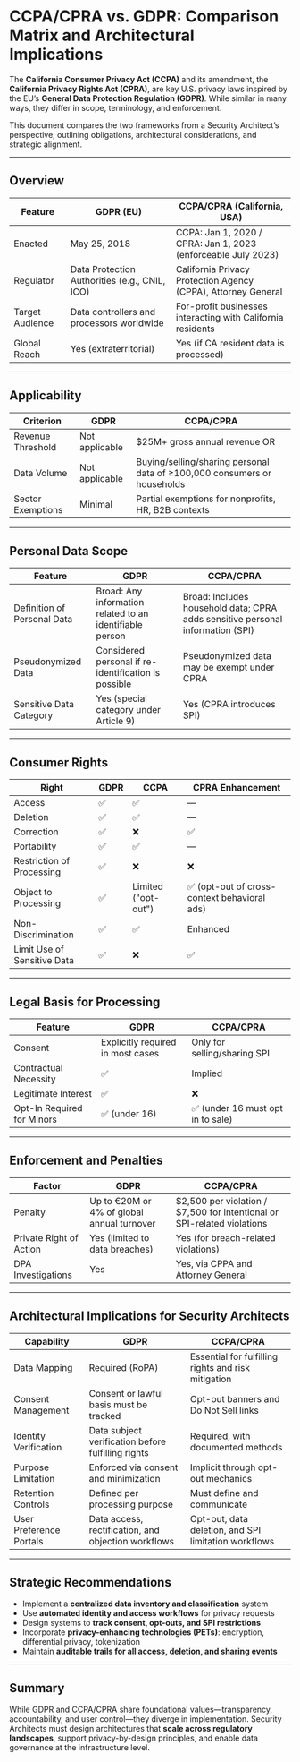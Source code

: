 # CCPA/CPRA vs. GDPR: Comparison Matrix and Architectural Implications

The **California Consumer Privacy Act (CCPA)** and its amendment, the **California Privacy Rights Act (CPRA)**, are key U.S. privacy laws inspired by the EU’s **General Data Protection Regulation (GDPR)**. While similar in many ways, they differ in scope, terminology, and enforcement.

This document compares the two frameworks from a Security Architect’s perspective, outlining obligations, architectural considerations, and strategic alignment.

---

## Overview

| Feature | GDPR (EU) | CCPA/CPRA (California, USA) |
|---------|-----------|------------------------------|
| Enacted | May 25, 2018 | CCPA: Jan 1, 2020 / CPRA: Jan 1, 2023 (enforceable July 2023) |
| Regulator | Data Protection Authorities (e.g., CNIL, ICO) | California Privacy Protection Agency (CPPA), Attorney General |
| Target Audience | Data controllers and processors worldwide | For-profit businesses interacting with California residents |
| Global Reach | Yes (extraterritorial) | Yes (if CA resident data is processed) |

---

## Applicability

| Criterion | GDPR | CCPA/CPRA |
|----------|------|------------|
| Revenue Threshold | Not applicable | $25M+ gross annual revenue OR |
| Data Volume | Not applicable | Buying/selling/sharing personal data of ≥100,000 consumers or households |
| Sector Exemptions | Minimal | Partial exemptions for nonprofits, HR, B2B contexts |

---

## Personal Data Scope

| Feature | GDPR | CCPA/CPRA |
|--------|------|------------|
| Definition of Personal Data | Broad: Any information related to an identifiable person | Broad: Includes household data; CPRA adds sensitive personal information (SPI) |
| Pseudonymized Data | Considered personal if re-identification is possible | Pseudonymized data may be exempt under CPRA |
| Sensitive Data Category | Yes (special category under Article 9) | Yes (CPRA introduces SPI) |

---

## Consumer Rights

| Right | GDPR | CCPA | CPRA Enhancement |
|-------|------|------|------------------|
| Access | ✅ | ✅ | — |
| Deletion | ✅ | ✅ | — |
| Correction | ✅ | ❌ | ✅ |
| Portability | ✅ | ✅ | — |
| Restriction of Processing | ✅ | ❌ | ❌ |
| Object to Processing | ✅ | Limited ("opt-out") | ✅ (opt-out of cross-context behavioral ads) |
| Non-Discrimination | ✅ | ✅ | Enhanced |
| Limit Use of Sensitive Data | ✅ | ❌ | ✅ |

---

## Legal Basis for Processing

| Feature | GDPR | CCPA/CPRA |
|--------|------|------------|
| Consent | Explicitly required in most cases | Only for selling/sharing SPI |
| Contractual Necessity | ✅ | Implied |
| Legitimate Interest | ✅ | ❌ |
| Opt-In Required for Minors | ✅ (under 16) | ✅ (under 16 must opt in to sale) |

---

## Enforcement and Penalties

| Factor | GDPR | CCPA/CPRA |
|--------|------|------------|
| Penalty | Up to €20M or 4% of global annual turnover | $2,500 per violation / $7,500 for intentional or SPI-related violations |
| Private Right of Action | Yes (limited to data breaches) | Yes (for breach-related violations) |
| DPA Investigations | Yes | Yes, via CPPA and Attorney General |

---

## Architectural Implications for Security Architects

| Capability | GDPR | CCPA/CPRA |
|-----------|------|------------|
| Data Mapping | Required (RoPA) | Essential for fulfilling rights and risk mitigation |
| Consent Management | Consent or lawful basis must be tracked | Opt-out banners and Do Not Sell links |
| Identity Verification | Data subject verification before fulfilling rights | Required, with documented methods |
| Purpose Limitation | Enforced via consent and minimization | Implicit through opt-out mechanics |
| Retention Controls | Defined per processing purpose | Must define and communicate |
| User Preference Portals | Data access, rectification, and objection workflows | Opt-out, data deletion, and SPI limitation workflows |

---

## Strategic Recommendations

- Implement a **centralized data inventory and classification** system
- Use **automated identity and access workflows** for privacy requests
- Design systems to **track consent, opt-outs, and SPI restrictions**
- Incorporate **privacy-enhancing technologies (PETs)**: encryption, differential privacy, tokenization
- Maintain **auditable trails for all access, deletion, and sharing events**

---

## Summary

While GDPR and CCPA/CPRA share foundational values—transparency, accountability, and user control—they diverge in implementation. Security Architects must design architectures that **scale across regulatory landscapes**, support privacy-by-design principles, and enable data governance at the infrastructure level.